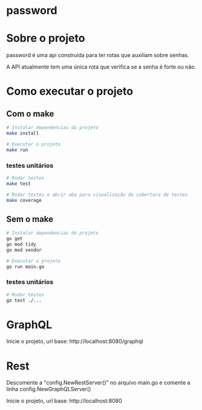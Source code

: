 # password

# Sobre o projeto

password é uma api construída para ter rotas que auxiliam sobre senhas.

A API atualmente tem uma única rota que verifica se a senha é forte ou não.

# Como executar o projeto

## Com o make

```bash
# Instalar dependencias do projeto
make install

# Executar o projeto
make run
```
### testes unitários

```bash
# Rodar testes
make test

# Rodar testes e abrir aba para visualização da cobertura de testes
make coverage
```

## Sem o make

```bash
# Instalar dependencias do projeto
go get
go mod tidy
go mod vendor

# Executar o projeto
go run main.go
```
### testes unitários

```bash
# Rodar testes
go test ./...
```

# GraphQL

Inicie o projeto, url base: http://localhost:8080/graphql

# Rest

Descomente a "config.NewRestServer()" no arquivo main.go e comente a linha config.NewGraphQLServer()

Inicie o projeto, url base: http://localhost:8080
